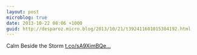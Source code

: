 ```yaml
---
layout: post
microblog: true
date: 2013-10-22 08:06 +1000
guid: http://desparoz.micro.blog/2013/10/21/t392411601015304192.html
---
```

Calm Beside the Storm [t.co/sA9XimBQe...](http://t.co/sA9XimBQeM)
